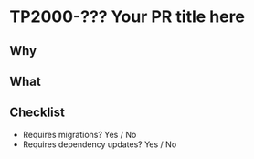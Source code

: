 # TP2000-??? Your PR title here
<!---
                                                  <--- 50 characters
 * Include the JIRA ticket number, eg TP-123, to automatically link.
 * Use 50 characters maximum.
 * Do not end with a full-stop.
--->

## Why
<!---
Why is this change happening, e.g. goals, use cases, stories, etc.?
 * Use as many lines as you like.
 * Explain what the problem was that this PR addresses.
 * Explain why this solution was chosen, and any alternatives considered.
 * Mention any assumptions or deliberately ignored edge-cases.
--->

## What
<!---
What is this PR doing, e.g. implementations, algorithms, etc.?
 * Explain like I'm 5.
 * Use pictures if you can.
--->

<!---
Let reviewers know they need to run migrations or update dependencies before
testing by adding the following section:
--->
## Checklist
- Requires migrations? Yes / No
- Requires dependency updates? Yes / No

<!---
Links to relevant material
See: [Description](https://example.com/...)
--->

